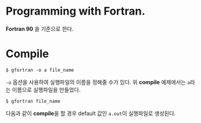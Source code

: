 # Programming with Fortran.

**Fortran 90** 을 기준으로 한다.

# Compile

```
$ gfortran -o a file_name
```
`-o` 옵션을 사용하여 실행파일의 이름을 정해줄 수가 있다. 위 **compile** 예제에서는 `a`라는 이름으로 실행파일을 만들었다.

```
$ gfortran file_name
```
다음과 같이 **compile**을 할 경우 default 값인 `a.out`이 실행파일로 생성된다.
